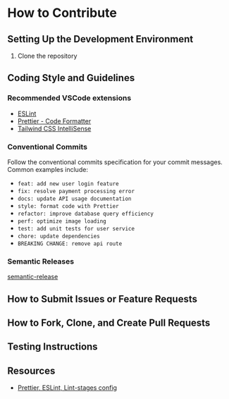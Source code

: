 # How to Contribute

## Setting Up the Development Environment

1. Clone the repository

## Coding Style and Guidelines

### Recommended VSCode extensions

- [ESLint](https://marketplace.visualstudio.com/items?itemName=dbaeumer.vscode-eslint)
- [Prettier - Code Formatter](https://marketplace.visualstudio.com/items?itemName=esbenp.prettier-vscode)
- [Tailwind CSS IntelliSense](https://marketplace.visualstudio.com/items?itemName=bradlc.vscode-tailwindcss)

### Conventional Commits

Follow the conventional commits specification for your commit messages. Common examples include:

- `feat: add new user login feature`
- `fix: resolve payment processing error`
- `docs: update API usage documentation`
- `style: format code with Prettier`
- `refactor: improve database query efficiency`
- `perf: optimize image loading`
- `test: add unit tests for user service`
- `chore: update dependencies`
- `BREAKING CHANGE: remove api route`

### Semantic Releases

[semantic-release](https://www.npmjs.com/package/semantic-release)

## How to Submit Issues or Feature Requests

## How to Fork, Clone, and Create Pull Requests

## Testing Instructions

## Resources

- [Prettier, ESLint, Lint-stages config](https://www.freecodecamp.org/news/how-to-set-up-eslint-prettier-stylelint-and-lint-staged-in-nextjs/#heading-set-up-prettier)
